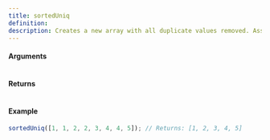 ```yaml
---
title: sortedUniq
definition: 
description: Creates a new array with all duplicate values removed. Assumes the input array is already sorted.
---
```



#### Arguments


```bash

```


#### Returns


```bash

```


#### Example


```ts
sortedUniq([1, 1, 2, 2, 3, 4, 4, 5]); // Returns: [1, 2, 3, 4, 5]
```